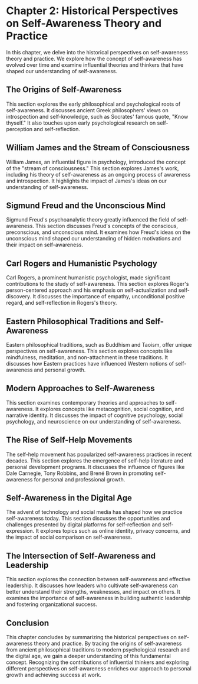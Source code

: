 Chapter 2: Historical Perspectives on Self-Awareness Theory and Practice
========================================================================

In this chapter, we delve into the historical perspectives on self-awareness theory and practice. We explore how the concept of self-awareness has evolved over time and examine influential theories and thinkers that have shaped our understanding of self-awareness.

The Origins of Self-Awareness
-----------------------------

This section explores the early philosophical and psychological roots of self-awareness. It discusses ancient Greek philosophers' views on introspection and self-knowledge, such as Socrates' famous quote, "Know thyself." It also touches upon early psychological research on self-perception and self-reflection.

William James and the Stream of Consciousness
---------------------------------------------

William James, an influential figure in psychology, introduced the concept of the "stream of consciousness." This section explores James's work, including his theory of self-awareness as an ongoing process of awareness and introspection. It highlights the impact of James's ideas on our understanding of self-awareness.

Sigmund Freud and the Unconscious Mind
--------------------------------------

Sigmund Freud's psychoanalytic theory greatly influenced the field of self-awareness. This section discusses Freud's concepts of the conscious, preconscious, and unconscious mind. It examines how Freud's ideas on the unconscious mind shaped our understanding of hidden motivations and their impact on self-awareness.

Carl Rogers and Humanistic Psychology
-------------------------------------

Carl Rogers, a prominent humanistic psychologist, made significant contributions to the study of self-awareness. This section explores Roger's person-centered approach and his emphasis on self-actualization and self-discovery. It discusses the importance of empathy, unconditional positive regard, and self-reflection in Rogers's theory.

Eastern Philosophical Traditions and Self-Awareness
---------------------------------------------------

Eastern philosophical traditions, such as Buddhism and Taoism, offer unique perspectives on self-awareness. This section explores concepts like mindfulness, meditation, and non-attachment in these traditions. It discusses how Eastern practices have influenced Western notions of self-awareness and personal growth.

Modern Approaches to Self-Awareness
-----------------------------------

This section examines contemporary theories and approaches to self-awareness. It explores concepts like metacognition, social cognition, and narrative identity. It discusses the impact of cognitive psychology, social psychology, and neuroscience on our understanding of self-awareness.

The Rise of Self-Help Movements
-------------------------------

The self-help movement has popularized self-awareness practices in recent decades. This section explores the emergence of self-help literature and personal development programs. It discusses the influence of figures like Dale Carnegie, Tony Robbins, and Brené Brown in promoting self-awareness for personal and professional growth.

Self-Awareness in the Digital Age
---------------------------------

The advent of technology and social media has shaped how we practice self-awareness today. This section discusses the opportunities and challenges presented by digital platforms for self-reflection and self-expression. It explores topics such as online identity, privacy concerns, and the impact of social comparison on self-awareness.

The Intersection of Self-Awareness and Leadership
-------------------------------------------------

This section explores the connection between self-awareness and effective leadership. It discusses how leaders who cultivate self-awareness can better understand their strengths, weaknesses, and impact on others. It examines the importance of self-awareness in building authentic leadership and fostering organizational success.

Conclusion
----------

This chapter concludes by summarizing the historical perspectives on self-awareness theory and practice. By tracing the origins of self-awareness from ancient philosophical traditions to modern psychological research and the digital age, we gain a deeper understanding of this fundamental concept. Recognizing the contributions of influential thinkers and exploring different perspectives on self-awareness enriches our approach to personal growth and achieving success at work.


